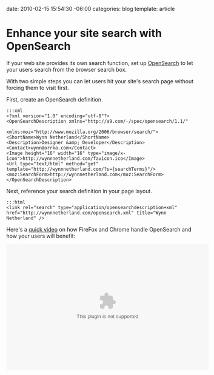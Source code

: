 date: 2010-02-15 15:54:30 -06:00
categories: blog
template: article

# Enhance your site search with OpenSearch
If your web site provides its own search function, set up <a href="http://www.opensearch.org/Home">OpenSearch</a> to let your users search from the browser search box.<!--more-->

With two simple steps you can let users hit your site's search page without forcing them to visit first.

First, create an OpenSearch definition.

    :::xml
    <?xml version="1.0" encoding="utf-8"?>
    <OpenSearchDescription xmlns="http://a9.com/-/spec/opensearch/1.1/"
                           xmlns:moz="http://www.mozilla.org/2006/browser/search/">
    <ShortName>Wynn Netherland</ShortName>
    <Description>Designer &amp; Developer</Description>
    <Contact>wynn@orrka.com</Contact>
    <Image height="16" width="16" type="image/x-icon">http://wynnnetherland.com/favicon.ico</Image>
    <Url type="text/html" method="get" template="http://wynnnetherland.com/?s={searchTerms}"/>
    <moz:SearchForm>http://wynnnetherland.com</moz:SearchForm>
    </OpenSearchDescription>

Next, reference your search definition in your page layout.

    :::html
    <link rel="search" type="application/opensearchdescription+xml" href="http://wynnnetherland.com/opensearch.xml" title="Wynn Netherland" />


Here's a <a href="http://screenr.com/AKx">quick video</a> on how FireFox and Chrome handle OpenSearch and how your users will benefit:

<object classid='clsid:d27cdb6e-ae6d-11cf-96b8-444553540000' codebase='http://download.macromedia.com/pub/shockwave/cabs/flash/swflash.cab#version=9,0,115,0' width='534' height='331'><param name='movie' value='http://screenr.com/Content/assets/screenr_1116090935.swf' /><param name='flashvars' value='i=47387' /><param name='allowFullScreen' value='true' /><embed src='http://screenr.com/Content/assets/screenr_1116090935.swf' flashvars='i=47387' allowFullScreen='true' width='534' height='331' pluginspage='http://www.macromedia.com/go/getflashplayer'></embed></object>
